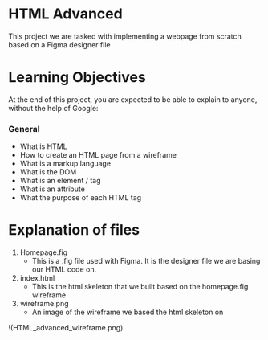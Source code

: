 # HTML Advanced
This project we are tasked with implementing a webpage from scratch based on a Figma designer file

# Learning Objectives
At the end of this project, you are expected to be able to explain to anyone, without the help of Google:
### General
- What is HTML
- How to create an HTML page from a wireframe
- What is a markup language
- What is the DOM
- What is an element / tag
- What is an attribute
- What the purpose of each HTML tag

# Explanation of files
1. Homepage.fig
    - This is a .fig file used with Figma. It is the designer file we are basing our HTML code on.
2. index.html
    - This is the html skeleton that we built based on the homepage.fig wireframe
3. wireframe.png
    - An image of the wireframe we based the html skeleton on

!(HTML_advanced_wireframe.png)